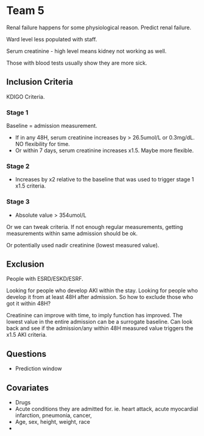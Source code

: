 # Team 5

Renal failure happens for some physiological reason. Predict renal failure.

Ward level less populated with staff.

Serum creatinine - high level means kidney not working as well.

Those with blood tests usually show they are more sick. 


## Inclusion Criteria

KDIGO Criteria.

### Stage 1

Baseline = admission measurement.

- If in any 48H, serum creatinine increases by > 26.5umol/L or 0.3mg/dL. NO flexibility for time.
- Or within 7 days, serum creatinine increases x1.5. Maybe more flexible.


### Stage 2
- Increases by x2 relative to the baseline that was used to trigger stage 1 x1.5 criteria.

### Stage 3
- Absolute value > 354umol/L

Or we can tweak criteria. If not enough regular measurements, getting measurements within same admission should be ok.

Or potentially used nadir creatinine (lowest measured value).



## Exclusion

People with ESRD/ESKD/ESRF.

Looking for people who develop AKI within the stay. Looking for people who develop it from at least 48H after admission. So how to exclude those who got it within 48H? 

Creatinine can improve with time, to imply function has improved. The lowest value in the entire admission can be a surrogate baseline. Can look back and see if the admission/any within 48H measured value triggers the x1.5 AKI criteria.


## Questions

- Prediction window

## Covariates

- Drugs
- Acute conditions they are admitted for. ie. heart attack, acute myocardial infarction, pneumonia, cancer, 
- Age, sex, height, weight, race
- 


